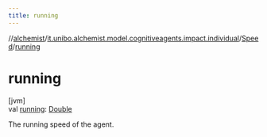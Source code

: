 ```yaml
---
title: running
---
```

//[alchemist](../../../index.html)/[it.unibo.alchemist.model.cognitiveagents.impact.individual](../index.html)/[Speed](index.html)/[running](running.html)



# running



[jvm]\
val [running](running.html): [Double](https://kotlinlang.org/api/latest/jvm/stdlib/kotlin/-double/index.html)



The running speed of the agent.





